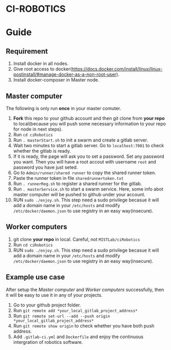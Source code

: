 CI-ROBOTICS
============================

# Guide

## Requirement
1. Install docker in all nodes.
2. Give root access to docker(https://docs.docker.com/install/linux/linux-postinstall/#manage-docker-as-a-non-root-user).
3. Install docker-composer in Master node.

## Master computer
The following is only run **once** in your master comuter.

1. **Fork** this repo to your github account and then git clone from **your repo** to local(because you will push some necessary information to your repo for node in next steps).
1. Run `cd ciRobotics`
1. Run `. masterStart.sh` to init a swarm and create a gitlab server.
1. Wait two minutes to start a gitlab server. Go to `localhost:7001` to check whether the gitlab is ready.
1. If it is ready, the page will ask you to set a password. Set any password you want. Then you will have a root accout with username `root` and password you have just seted.
1. Go to `Admin/runner/shared runner` to copy the shared runner token.
1. Paste the runner token in file `sharedrunnertoken.txt`
1. Run `. runnerReg.sh` to register a shared runner for the gitlab.
1. Run `. masterService.sh` to start a swarm service. Here, some info abot master computer will be pushed to github under your account.
1. RUN `sudo ./enjoy.sh`. This step need a sudo privilege becasue it will add a domain name in your `/etc/hosts` and modify `/etc/docker/daemon.json` to use registry in an easy way(insecure).

## Worker computers
1. git clone **your repo** in local. Careful, not `MISTLab/ciRobotics`
2. Run `cd ciRobotics`
3. RUN `sudo ./enjoy.sh`. This step need a sudo privilege becasue it will add a domain name in your `/etc/hosts` and modify `/etc/docker/daemon.json` to use registry in an easy way(insecure).

## Example use case
After setup the *Master computer* and *Worker computers* successfully, then it will be easy to use it in any of your projects. 
1. Go to your github project folder.
1. Run `git remote add *your_local_gitlab_project_address*`
1. Run `git remote set-url --add --push origin *your_local_gitlab_project_address*`
1. Run `git remote show origin` to check whether you have both push address.
1. Add `.gitlab-ci.yml` and `Dockerfile` and enjoy the continuous intergration of robotics software.
